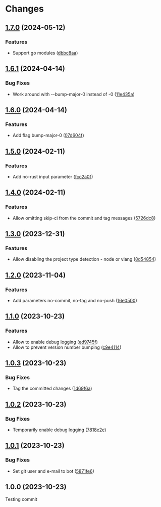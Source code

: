 # Changes

## [1.7.0](https://github.com/prantlf/finish-release-action/compare/v1.6.1...v1.7.0) (2024-05-12)

### Features

* Support go modules ([dbbc8aa](https://github.com/prantlf/finish-release-action/commit/dbbc8aa81ba1cee1cf674c6c5963a2882d657cd3))

## [1.6.1](https://github.com/prantlf/finish-release-action/compare/v1.6.0...v1.6.1) (2024-04-14)

### Bug Fixes

* Work around with --bump-major-0 instead of -0 ([11e435a](https://github.com/prantlf/finish-release-action/commit/11e435a08aeac60aca92a180f3f580b582ca0d17))

## [1.6.0](https://github.com/prantlf/finish-release-action/compare/v1.5.0...v1.6.0) (2024-04-14)

### Features

* Add flag bump-major-0 ([07d604f](https://github.com/prantlf/finish-release-action/commit/07d604f216c5d6dcbffdf0a06974bc2509aa8eee))

## [1.5.0](https://github.com/prantlf/finish-release-action/compare/v1.4.0...v1.5.0) (2024-02-11)

### Features

* Add no-rust input parameter ([fcc2a01](https://github.com/prantlf/finish-release-action/commit/fcc2a011288b14aa36e8a37b3f84e0e11e75faf8))

## [1.4.0](https://github.com/prantlf/finish-release-action/compare/v1.3.0...v1.4.0) (2024-02-11)

### Features

* Allow omitting skip-ci from the commit and tag messages ([5726dc8](https://github.com/prantlf/finish-release-action/commit/5726dc8bac0d08e5014d4258cd150c6daecca50b))

## [1.3.0](https://github.com/prantlf/finish-release-action/compare/v1.2.0...v1.3.0) (2023-12-31)

### Features

* Allow disabling the project type detection - node or vlang ([8d54854](https://github.com/prantlf/finish-release-action/commit/8d548541dd3d0f195a40857c065af9d213818b8d))

## [1.2.0](https://github.com/prantlf/finish-release-action/compare/v1.1.0...v1.2.0) (2023-11-04)

### Features

* Add parameters no-commit, no-tag and no-push ([16e0500](https://github.com/prantlf/finish-release-action/commit/16e0500558307e4af0a477f9fc26a3a77d6189ae))

## [1.1.0](https://github.com/prantlf/finish-release-action/compare/v1.0.3...v1.1.0) (2023-10-23)

### Features

* Allow to enable debug logging ([ed9745f](https://github.com/prantlf/finish-release-action/commit/ed9745fc8f0788278c799fe73ba09850e407c083))
* Allow to prevent version number bumping ([c9e4114](https://github.com/prantlf/finish-release-action/commit/c9e41146b5a3cf8361082b09ef471f455ca94ef7))

## [1.0.3](https://github.com/prantlf/finish-release-action/compare/v1.0.2...v1.0.3) (2023-10-23)

### Bug Fixes

* Tag the committed changes ([1d69f6a](https://github.com/prantlf/finish-release-action/commit/1d69f6ad0249dd6317ce066612d1b41970e7034c))

## [1.0.2](https://github.com/prantlf/finish-release-action/compare/v1.0.1...v1.0.2) (2023-10-23)

### Bug Fixes

* Temporarily enable debug logging ([7818e2e](https://github.com/prantlf/finish-release-action/commit/7818e2eabe5b284da92f0b51577660673281355e))

## [1.0.1](https://github.com/prantlf/finish-release-action/compare/v1.0.0...v1.0.1) (2023-10-23)

### Bug Fixes

* Set git user and e-mail to bot ([5871fe6](https://github.com/prantlf/finish-release-action/commit/5871fe6dc2cf8666e66e32afbf614df770bd968d))

## 1.0.0 (2023-10-23)

Testing commit
